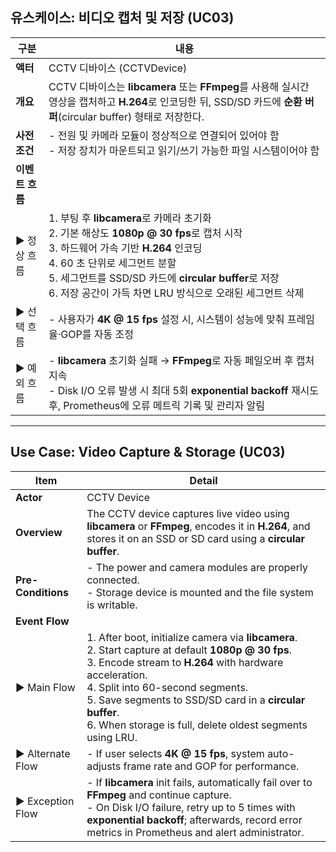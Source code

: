 
## 유스케이스: 비디오 캡처 및 저장 (UC03)

| 구분 | 내용 |
|------|------|
| **액터** | CCTV 디바이스 (CCTVDevice) |
| **개요** | CCTV 디바이스는 **libcamera** 또는 **FFmpeg**를 사용해 실시간 영상을 캡처하고 **H.264**로 인코딩한 뒤, SSD/SD 카드에 **순환 버퍼**(circular buffer) 형태로 저장한다. |
| **사전 조건** | - 전원 및 카메라 모듈이 정상적으로 연결되어 있어야 함<br>- 저장 장치가 마운트되고 읽기/쓰기 가능한 파일 시스템이어야 함 |
| **이벤트 흐름** | |
| ▶ 정상 흐름 | 1. 부팅 후 **libcamera**로 카메라 초기화<br>2. 기본 해상도 **1080p @ 30 fps**로 캡처 시작<br>3. 하드웨어 가속 기반 **H.264** 인코딩<br>4. 60 초 단위로 세그먼트 분할<br>5. 세그먼트를 SSD/SD 카드에 **circular buffer**로 저장<br>6. 저장 공간이 가득 차면 LRU 방식으로 오래된 세그먼트 삭제 |
| ▶ 선택 흐름 | - 사용자가 **4K @ 15 fps** 설정 시, 시스템이 성능에 맞춰 프레임율·GOP를 자동 조정 |
| ▶ 예외 흐름 | - **libcamera** 초기화 실패 → **FFmpeg**로 자동 페일오버 후 캡처 지속<br>- Disk I/O 오류 발생 시 최대 5회 **exponential backoff** 재시도 후, Prometheus에 오류 메트릭 기록 및 관리자 알림 |

---

## Use Case: Video Capture & Storage (UC03)

| Item | Detail |
|------|--------|
| **Actor** | CCTV Device |
| **Overview** | The CCTV device captures live video using **libcamera** or **FFmpeg**, encodes it in **H.264**, and stores it on an SSD or SD card using a **circular buffer**. |
| **Pre-Conditions** | - The power and camera modules are properly connected.<br>- Storage device is mounted and the file system is writable. |
| **Event Flow** | |
| ▶ Main Flow | 1. After boot, initialize camera via **libcamera**.<br>2. Start capture at default **1080p @ 30 fps**.<br>3. Encode stream to **H.264** with hardware acceleration.<br>4. Split into 60-second segments.<br>5. Save segments to SSD/SD card in a **circular buffer**.<br>6. When storage is full, delete oldest segments using LRU. |
| ▶ Alternate Flow | - If user selects **4K @ 15 fps**, system auto-adjusts frame rate and GOP for performance. |
| ▶ Exception Flow | - If **libcamera** init fails, automatically fail over to **FFmpeg** and continue capture.<br>- On Disk I/O failure, retry up to 5 times with **exponential backoff**; afterwards, record error metrics in Prometheus and alert administrator. |
